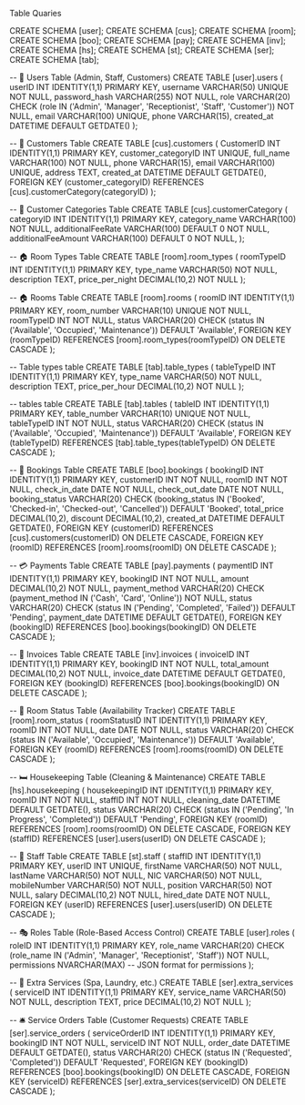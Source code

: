 Table Quaries

CREATE SCHEMA [user];
CREATE SCHEMA [cus];
CREATE SCHEMA [room];
CREATE SCHEMA [boo];
CREATE SCHEMA [pay];
CREATE SCHEMA [inv];
CREATE SCHEMA [hs];
CREATE SCHEMA [st];
CREATE SCHEMA [ser];
CREATE SCHEMA [tab];

-- 🚀 Users Table (Admin, Staff, Customers)
CREATE TABLE [user].users (
    userID INT IDENTITY(1,1) PRIMARY KEY,
    username VARCHAR(50) UNIQUE NOT NULL,
    password_hash VARCHAR(255) NOT NULL,
    role VARCHAR(20) CHECK (role IN ('Admin', 'Manager', 'Receptionist', 'Staff', 'Customer')) NOT NULL,
    email VARCHAR(100) UNIQUE,
    phone VARCHAR(15),
    created_at DATETIME DEFAULT GETDATE()
);

-- 🏨 Customers Table
CREATE TABLE [cus].customers (
    CustomerID INT IDENTITY(1,1) PRIMARY KEY,
    customer_categoryID INT UNIQUE,
    full_name VARCHAR(100) NOT NULL,
    phone VARCHAR(15),
    email VARCHAR(100) UNIQUE,
    address TEXT,
    created_at DATETIME DEFAULT GETDATE(),
    FOREIGN KEY (customer_categoryID) REFERENCES [cus].customerCategory(categoryID)
);

-- 🏨 Customer Categories Table
CREATE TABLE [cus].customerCategory (
    categoryID INT IDENTITY(1,1) PRIMARY KEY,
    category_name VARCHAR(100) NOT NULL,
	additionalFeeRate VARCHAR(100) DEFAULT 0 NOT NULL,
	additionalFeeAmount VARCHAR(100) DEFAULT 0 NOT NULL,
);

-- 🏠 Room Types Table
CREATE TABLE [room].room_types (
    roomTypeID INT IDENTITY(1,1) PRIMARY KEY,
    type_name VARCHAR(50) NOT NULL,
    description TEXT,
    price_per_night DECIMAL(10,2) NOT NULL
);

-- 🏠 Rooms Table
CREATE TABLE [room].rooms (
    roomID INT IDENTITY(1,1) PRIMARY KEY,
    room_number VARCHAR(10) UNIQUE NOT NULL,
    roomTypeID INT NOT NULL,
    status VARCHAR(20) CHECK (status IN ('Available', 'Occupied', 'Maintenance')) DEFAULT 'Available',
    FOREIGN KEY (roomTypeID) REFERENCES [room].room_types(roomTypeID) ON DELETE CASCADE
);

-- Table types table
CREATE TABLE [tab].table_types (
    tableTypeID INT IDENTITY(1,1) PRIMARY KEY,
    type_name VARCHAR(50) NOT NULL,
    description TEXT,
    price_per_hour DECIMAL(10,2) NOT NULL
);

-- tables table
CREATE TABLE [tab].tables (
    tableID INT IDENTITY(1,1) PRIMARY KEY,
    table_number VARCHAR(10) UNIQUE NOT NULL,
    tableTypeID INT NOT NULL,
    status VARCHAR(20) CHECK (status IN ('Available', 'Occupied', 'Maintenance')) DEFAULT 'Available',
    FOREIGN KEY (tableTypeID) REFERENCES [tab].table_types(tableTypeID) ON DELETE CASCADE
);

-- 📅 Bookings Table
CREATE TABLE [boo].bookings (
    bookingID INT IDENTITY(1,1) PRIMARY KEY,
    customerID INT NOT NULL,
    roomID INT NOT NULL,
    check_in_date DATE NOT NULL,
    check_out_date DATE NOT NULL,
    booking_status VARCHAR(20) CHECK (booking_status IN ('Booked', 'Checked-in', 'Checked-out', 'Cancelled')) DEFAULT 'Booked',
    total_price DECIMAL(10,2),
	discount DECIMAL(10,2),
    created_at DATETIME DEFAULT GETDATE(),
    FOREIGN KEY (customerID) REFERENCES [cus].customers(customerID) ON DELETE CASCADE,
    FOREIGN KEY (roomID) REFERENCES [room].rooms(roomID) ON DELETE CASCADE
);

-- 💳 Payments Table
CREATE TABLE [pay].payments (
    paymentID INT IDENTITY(1,1) PRIMARY KEY,
    bookingID INT NOT NULL,
    amount DECIMAL(10,2) NOT NULL,
    payment_method VARCHAR(20) CHECK (payment_method IN ('Cash', 'Card', 'Online')) NOT NULL,
    status VARCHAR(20) CHECK (status IN ('Pending', 'Completed', 'Failed')) DEFAULT 'Pending',
    payment_date DATETIME DEFAULT GETDATE(),
    FOREIGN KEY (bookingID) REFERENCES [boo].bookings(bookingID) ON DELETE CASCADE
);

-- 🧾 Invoices Table
CREATE TABLE [inv].invoices (
    invoiceID INT IDENTITY(1,1) PRIMARY KEY,
    bookingID INT NOT NULL,
    total_amount DECIMAL(10,2) NOT NULL,
    invoice_date DATETIME DEFAULT GETDATE(),
    FOREIGN KEY (bookingID) REFERENCES [boo].bookings(bookingID) ON DELETE CASCADE
);

-- 🏨 Room Status Table (Availability Tracker)
CREATE TABLE [room].room_status (
    roomStatusID INT IDENTITY(1,1) PRIMARY KEY,
    roomID INT NOT NULL,
    date DATE NOT NULL,
    status VARCHAR(20) CHECK (status IN ('Available', 'Occupied', 'Maintenance')) DEFAULT 'Available',
    FOREIGN KEY (roomID) REFERENCES [room].rooms(roomID) ON DELETE CASCADE
);

-- 🛏️ Housekeeping Table (Cleaning & Maintenance)
CREATE TABLE [hs].housekeeping (
    housekeepingID INT IDENTITY(1,1) PRIMARY KEY,
    roomID INT NOT NULL,
    staffID INT NOT NULL,
    cleaning_date DATETIME DEFAULT GETDATE(),
    status VARCHAR(20) CHECK (status IN ('Pending', 'In Progress', 'Completed')) DEFAULT 'Pending',
    FOREIGN KEY (roomID) REFERENCES [room].rooms(roomID) ON DELETE CASCADE,
    FOREIGN KEY (staffID) REFERENCES [user].users(userID) ON DELETE CASCADE
);

-- 🏢 Staff Table
CREATE TABLE [st].staff (
    staffID INT IDENTITY(1,1) PRIMARY KEY,
    userID INT UNIQUE,
    firstName VARCHAR(50) NOT NULL,
    lastName VARCHAR(50) NOT NULL,
    NIC VARCHAR(50) NOT NULL,
    mobileNumber VARCHAR(50) NOT NULL,
    position VARCHAR(50) NOT NULL,
    salary DECIMAL(10,2) NOT NULL,
    hired_date DATE NOT NULL,
    FOREIGN KEY (userID) REFERENCES [user].users(userID) ON DELETE CASCADE
);

-- 🎭 Roles Table (Role-Based Access Control)
CREATE TABLE [user].roles (
    roleID INT IDENTITY(1,1) PRIMARY KEY,
    role_name VARCHAR(20) CHECK (role_name IN ('Admin', 'Manager', 'Receptionist', 'Staff')) NOT NULL,
    permissions NVARCHAR(MAX) -- JSON format for permissions
);

-- 🏨 Extra Services (Spa, Laundry, etc.)
CREATE TABLE [ser].extra_services (
    serviceID INT IDENTITY(1,1) PRIMARY KEY,
    service_name VARCHAR(50) NOT NULL,
    description TEXT,
    price DECIMAL(10,2) NOT NULL
);

-- 🛎️ Service Orders Table (Customer Requests)
CREATE TABLE [ser].service_orders (
    serviceOrderID INT IDENTITY(1,1) PRIMARY KEY,
    bookingID INT NOT NULL,
    serviceID INT NOT NULL,
    order_date DATETIME DEFAULT GETDATE(),
    status VARCHAR(20) CHECK (status IN ('Requested', 'Completed')) DEFAULT 'Requested',
    FOREIGN KEY (bookingID) REFERENCES [boo].bookings(bookingID) ON DELETE CASCADE,
    FOREIGN KEY (serviceID) REFERENCES [ser].extra_services(serviceID) ON DELETE CASCADE
);
